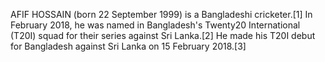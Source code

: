 AFIF HOSSAIN (born 22 September 1999) is a Bangladeshi cricketer.[1] In February 2018, he was named in Bangladesh's Twenty20 International (T20I) squad for their series against Sri Lanka.[2] He made his T20I debut for Bangladesh against Sri Lanka on 15 February 2018.[3]
